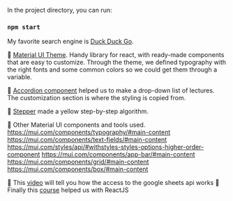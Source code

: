 In the project directory, you can run:

### `npm start`

My favorite search engine is [Duck Duck Go](https://duckduckgo.com).

🍎  [Material UI Theme](https://mui.com/customization/theming/). Handy library for react, with ready-made components that are easy to customize. Through the theme, we defined typography with the right fonts and some common colors so we could get them through a variable.

🍎  [Accordion component](https://mui.com/components/accordion/#customization) helped us to make a drop-down list of lectures. The customization section is where the styling is copied from.

🍎  [Stepper](https://mui.com/components/steppers/#customized-horizontal-stepper) made a yellow step-by-step algorithm. 

🍎 Other Material UI components and tools used. 
https://mui.com/components/typography/#main-content
https://mui.com/components/text-fields/#main-content
https://mui.com/styles/api/#withstyles-styles-options-higher-order-component
https://mui.com/components/app-bar/#main-content
https://mui.com/components/grid/#main-content
https://mui.com/components/box/#main-content

🍎 This [video](https://www.youtube.com/watch?v=JU5ZoGU3wzA ) will tell you how the access to the google sheets api works
🍎 Finally this [course](https://www.youtube.com/playlist?list=PLC3y8-rFHvwgg3vaYJgHGnModB54rxOk3) helped us with ReactJS 
